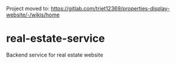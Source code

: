 Project moved to: https://gitlab.com/triet12369/properties-display-website/-/wikis/home

# real-estate-service
Backend service for real estate website
